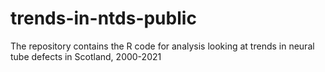 # trends-in-ntds-public
The repository contains the R code for analysis looking at trends in neural tube defects in Scotland, 2000-2021
